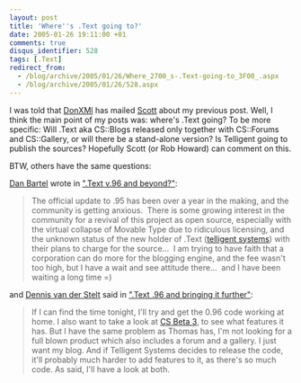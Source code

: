 ```yaml
---
layout: post
title: 'Where''s .Text going to?'
date: 2005-01-26 19:11:00 +01
comments: true
disqus_identifier: 528
tags: [.Text]
redirect_from:
  - /blog/archive/2005/01/26/Where_2700_s-.Text-going-to_3F00_.aspx
  - /blog/archive/2005/01/26/528.aspx
---
```


I was told that [DonXMl](http://donxml.com/allthingstechie) has mailed [Scott](http://scottwater.com/) about my previous post. Well, I think the main point of my posts was: where's .Text going? To be more specific: Will .Text aka CS::Blogs released only together with CS::Forums and CS::Gallery, or will there be a stand-alone version? Is Telligent going to publish the sources? Hopefully Scott (or Rob Howard) can comment on this.

BTW, others have the same questions:

[Dan Bartel](http://blog.danbartels.com) wrote in [".Text v.96 and beyond?"](http://blog.danbartels.com/archive/2005/01/26/328.aspx):

> The official update to .95 has been over a year in the making, and the community is getting anxious.  There is some growing interest in the community for a revival of this project as open source, especially with the virtual collapse of Movable Type due to ridiculous licensing, and the unknown status of the new holder of .Text ([telligent systems](http://www.telligentsystems.com/)) with their plans to charge for the source...  I am trying to have faith that a corporation can do more for the blogging engine, and the fee wasn't too high, but I have a wait and see attitude there...  and I have been waiting a long time =)

and [Dennis van der Stelt](http://bloggingabout.net/dennis/) said in [".Text .96 and bringing it further"](http://bloggingabout.net/dennis/archive/2005/01/26/2066.aspx):

> If I can find the time tonight, I'll try and get the 0.96 code working at home. I also want to take a look at [CS Beta 3](http://www.communityserver.org/), to see what features it has. But I have the same problem as Thomas has, I'm not looking for a full blown product which also includes a forum and a gallery. I just want my blog. And if Telligent Systems decides to release the code, it'll probably much harder to add features to it, as there's so much code. As said, I'll have a look at both.


